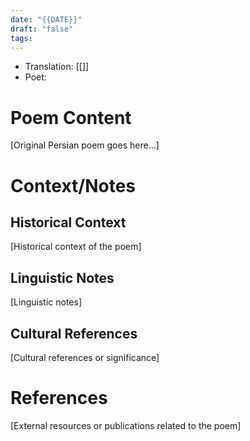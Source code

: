 ```yaml
---
date: "{{DATE}}"
draft: "false"
tags:
---
```




- Translation: [[]] 
- Poet: 



# Poem Content
[Original Persian poem goes here...]

# Context/Notes
## Historical Context
[Historical context of the poem]

## Linguistic Notes
[Linguistic notes]

## Cultural References
[Cultural references or significance]

# References
[External resources or publications related to the poem]
